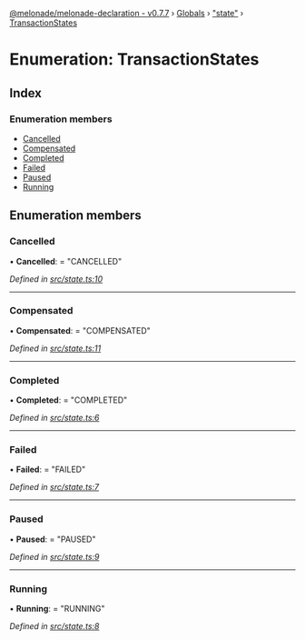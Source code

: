 [@melonade/melonade-declaration - v0.7.7](../README.md) › [Globals](../globals.md) › ["state"](../modules/_state_.md) › [TransactionStates](_state_.transactionstates.md)

# Enumeration: TransactionStates

## Index

### Enumeration members

* [Cancelled](_state_.transactionstates.md#cancelled)
* [Compensated](_state_.transactionstates.md#compensated)
* [Completed](_state_.transactionstates.md#completed)
* [Failed](_state_.transactionstates.md#failed)
* [Paused](_state_.transactionstates.md#paused)
* [Running](_state_.transactionstates.md#running)

## Enumeration members

###  Cancelled

• **Cancelled**: = "CANCELLED"

*Defined in [src/state.ts:10](https://github.com/devit-tel/melonade-declaration/blob/7d6c74f/src/state.ts#L10)*

___

###  Compensated

• **Compensated**: = "COMPENSATED"

*Defined in [src/state.ts:11](https://github.com/devit-tel/melonade-declaration/blob/7d6c74f/src/state.ts#L11)*

___

###  Completed

• **Completed**: = "COMPLETED"

*Defined in [src/state.ts:6](https://github.com/devit-tel/melonade-declaration/blob/7d6c74f/src/state.ts#L6)*

___

###  Failed

• **Failed**: = "FAILED"

*Defined in [src/state.ts:7](https://github.com/devit-tel/melonade-declaration/blob/7d6c74f/src/state.ts#L7)*

___

###  Paused

• **Paused**: = "PAUSED"

*Defined in [src/state.ts:9](https://github.com/devit-tel/melonade-declaration/blob/7d6c74f/src/state.ts#L9)*

___

###  Running

• **Running**: = "RUNNING"

*Defined in [src/state.ts:8](https://github.com/devit-tel/melonade-declaration/blob/7d6c74f/src/state.ts#L8)*
